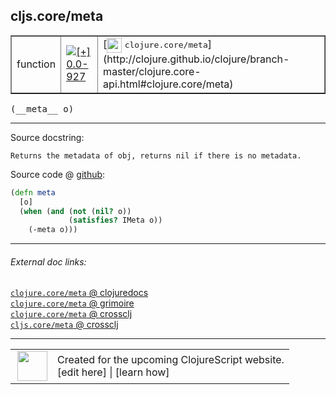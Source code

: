 ## cljs.core/meta



 <table border="1">
<tr>
<td>function</td>
<td><a href="https://github.com/cljsinfo/cljs-api-docs/tree/0.0-927"><img valign="middle" alt="[+] 0.0-927" title="Added in 0.0-927" src="https://img.shields.io/badge/+-0.0--927-lightgrey.svg"></a> </td>
<td>
[<img height="24px" valign="middle" src="http://i.imgur.com/1GjPKvB.png"> <samp>clojure.core/meta</samp>](http://clojure.github.io/clojure/branch-master/clojure.core-api.html#clojure.core/meta)
</td>
</tr>
</table>


 <samp>
(__meta__ o)<br>
</samp>

---





Source docstring:

```
Returns the metadata of obj, returns nil if there is no metadata.
```


Source code @ [github](https://github.com/clojure/clojurescript/blob/r1.7.170/src/main/cljs/cljs/core.cljs#L1844-L1849):

```clj
(defn meta
  [o]
  (when (and (not (nil? o))
             (satisfies? IMeta o))
    (-meta o)))
```

<!--
Repo - tag - source tree - lines:

 <pre>
clojurescript @ r1.7.170
└── src
    └── main
        └── cljs
            └── cljs
                └── <ins>[core.cljs:1844-1849](https://github.com/clojure/clojurescript/blob/r1.7.170/src/main/cljs/cljs/core.cljs#L1844-L1849)</ins>
</pre>

-->

---



###### External doc links:

[`clojure.core/meta` @ clojuredocs](http://clojuredocs.org/clojure.core/meta)<br>
[`clojure.core/meta` @ grimoire](http://conj.io/store/v1/org.clojure/clojure/1.7.0-beta3/clj/clojure.core/meta/)<br>
[`clojure.core/meta` @ crossclj](http://crossclj.info/fun/clojure.core/meta.html)<br>
[`cljs.core/meta` @ crossclj](http://crossclj.info/fun/cljs.core.cljs/meta.html)<br>

---

 <table>
<tr><td>
<img valign="middle" align="right" width="48px" src="http://i.imgur.com/Hi20huC.png">
</td><td>
Created for the upcoming ClojureScript website.<br>
[edit here] | [learn how]
</td></tr></table>

[edit here]:https://github.com/cljsinfo/cljs-api-docs/blob/master/cljsdoc/cljs.core/meta.cljsdoc
[learn how]:https://github.com/cljsinfo/cljs-api-docs/wiki/cljsdoc-files

<!--

This information was too distracting to show to readers, but I'll leave it
commented here since it is helpful to:

- pretty-print the data used to generate this document
- and show how to retrieve that data



The API data for this symbol:

```clj
{:ns "cljs.core",
 :name "meta",
 :signature ["[o]"],
 :history [["+" "0.0-927"]],
 :type "function",
 :full-name-encode "cljs.core/meta",
 :source {:code "(defn meta\n  [o]\n  (when (and (not (nil? o))\n             (satisfies? IMeta o))\n    (-meta o)))",
          :title "Source code",
          :repo "clojurescript",
          :tag "r1.7.170",
          :filename "src/main/cljs/cljs/core.cljs",
          :lines [1844 1849]},
 :full-name "cljs.core/meta",
 :clj-symbol "clojure.core/meta",
 :docstring "Returns the metadata of obj, returns nil if there is no metadata."}

```

Retrieve the API data for this symbol:

```clj
;; from Clojure REPL
(require '[clojure.edn :as edn])
(-> (slurp "https://raw.githubusercontent.com/cljsinfo/cljs-api-docs/catalog/cljs-api.edn")
    (edn/read-string)
    (get-in [:symbols "cljs.core/meta"]))
```

-->
